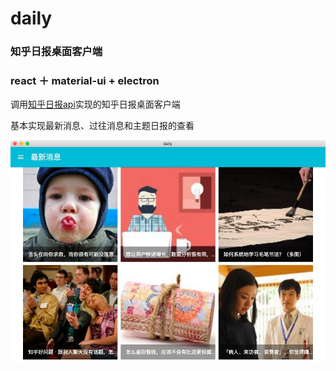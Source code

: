 # daily

### 知乎日报桌面客户端
### react ＋ material-ui + electron

调用[知乎日报api](https://github.com/izzyleung/ZhihuDailyPurify/wiki/知乎日报-API-分析)实现的知乎日报桌面客户端

基本实现最新消息、过往消息和主题日报的查看

![首页图片](img/index.jpg)